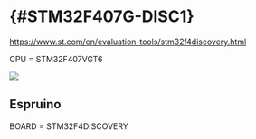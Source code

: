 # {#STM32F407G-DISC1}

https://www.st.com/en/evaluation-tools/stm32f4discovery.html

CPU   = STM32F407VGT6

![](https://www.st.com/bin/ecommerce/api/image.PF252419.en.feature-description-include-personalized-no-cpn-medium.jpg)

## Espruino
BOARD = STM32F4DISCOVERY
